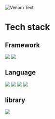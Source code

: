 ![Venom Text](https://capsule-render.vercel.app/api?type=venom&text=Hello%20I'm%20JINSEO%20&color=0:0E2148,50:483AA0,100:7965C1&fontColor=FFFFFF)

# Tech stack

## Framework
<img src="https://img.shields.io/badge/react-20232a.svg?style=for-the-badge&logo=react&logoColor=61DAFB" />
<img src="https://img.shields.io/badge/next-20232a.svg?style=for-the-badge&logo=nextdotjs&logoColor=white" />

## Language
<img src="https://img.shields.io/badge/html5-E34F26?style=flat-square&logo=html5&logoColor=white"/>
<img src="https://img.shields.io/badge/javascript-F7DF1E?style=flat-square&logo=javascript&logoColor=white"/>
<img src="https://img.shields.io/badge/typescript-3178C6.svg?style=flat-square&logo=typescript&logoColor=white" />
<img src="https://img.shields.io/badge/Python-3776AB?style=flat-square&logo=Python&logoColor=white"/>

## library
<img src="https://img.shields.io/badge/tailwindcss-06B6D4?style=flat-square&logo=tailwindcss&logoColor=white"/>
<!--
**SHIM-JINSEO/SHIM-JINSEO** is a ✨ _special_ ✨ repository because its `README.md` (this file) appears on your GitHub profile.

Here are some ideas to get you started:

- 🔭 I’m currently working on ...
- 🌱 I’m currently learning ...
- 👯 I’m looking to collaborate on ...
- 🤔 I’m looking for help with ...
- 💬 Ask me about ...
- 📫 How to reach me: ...
- 😄 Pronouns: ...
- ⚡ Fun fact: ...
-->
